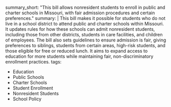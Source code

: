 summary_short: "This bill allows nonresident students to enroll in public and charter schools in Missouri, with fair admission procedures and certain preferences."
summary: |
  This bill makes it possible for students who do not live in a school district to attend public and charter schools within Missouri. It updates rules for how these schools can admit nonresident students, including those from other districts, students in care facilities, and children of employees. The bill also sets guidelines to ensure admission is fair, giving preferences to siblings, students from certain areas, high-risk students, and those eligible for free or reduced lunch. It aims to expand access to education for more students while maintaining fair, non-discriminatory enrollment practices.
tags:
  - Education
  - Public Schools
  - Charter Schools
  - Student Enrollment
  - Nonresident Students
  - School Policy
